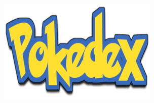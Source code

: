 <p align="center">
  <img width="460" height="300" src=https://github.com/Marcoswinrar/pokedex/blob/main/src/assets/images/pokedex.png?raw=true">
</p>
